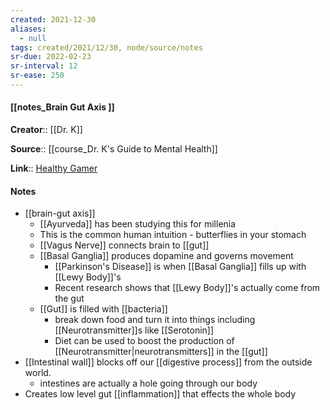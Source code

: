 ```yaml
---
created: 2021-12-30 
aliases:
  - null
tags: created/2021/12/30, node/source/notes
sr-due: 2022-02-23
sr-interval: 12
sr-ease: 250
---
```


#### [[notes_Brain Gut Axis ]]

**Creator**:: [[Dr. K]]
 
**Source**:: [[course_Dr. K's Guide to Mental Health]]

**Link**:: [Healthy Gamer](https://coaching.healthygamer.gg/guide/lessons/brain-gut-axis)

#### Notes
- [[brain-gut axis]]
	- [[Ayurveda]] has been studying this for millenia
	- This is the common human intuition - butterflies in your stomach
	- [[Vagus Nerve]] connects brain to [[gut]]
	- [[Basal Ganglia]] produces dopamine and governs movement
		- [[Parkinson's Disease]] is when [[Basal Ganglia]] fills up with [[Lewy Body]]'s
		- Recent research shows that [[Lewy Body]]'s actually come from the gut
	- [[Gut]] is filled with [[bacteria]]
		- break down food and turn it into things including [[Neurotransmitter]]s like [[Serotonin]]
		- Diet can be used to boost the production of [[Neurotransmitter|neurotransmitters]] in the [[gut]]
- [[Intestinal wall]] blocks off our [[digestive process]] from the outside world.
	- intestines are actually a hole going through our body
- Creates low level gut [[inflammation]] that effects the whole body
